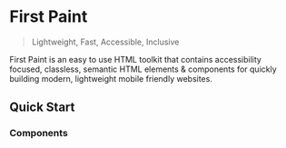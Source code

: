 # First Paint

> Lightweight, Fast, Accessible, Inclusive

First Paint is an easy to use HTML toolkit that contains accessibility focused, classless, semantic HTML elements & components for quickly building modern, lightweight mobile friendly websites.

## Quick Start

### Components
